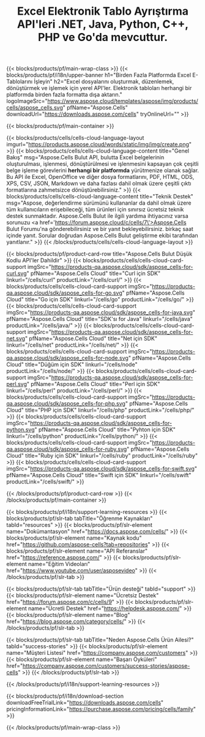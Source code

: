 ﻿---
title: Excel Elektronik Tablo Ayrıştırma API'leri .NET, Java, Python, C++, PHP ve Go'da mevcuttur.
weight: 10
description: Aspose.Cells Bulut API, bulutta Excel belgelerinin oluşturulması, işlenmesi, dönüştürülmesi ve işlenmesini kapsayan çok çeşitli belge işleme görevlerini herhangi bir platformda yürütmenize olanak tanır. Bu API ile Excel, OpenOffice ve diğer dosya formatlarını, PDF, HTML, ODS, XPS, CSV, JSON, Markdown ve daha fazlası dahil olmak üzere çeşitli çıktı formatlarına zahmetsizce dönüştürebilirsiniz.
---
{{< blocks/products/pf/main-wrap-class >}}
{{< blocks/products/pf/i18n/upper-banner h1="Birden Fazla Platformda Excel E-Tablolarını İşleyin" h2="Excel dosyalarını oluşturmak, düzenlemek, dönüştürmek ve işlemek için yerel API\'ler. Elektronik tabloları herhangi bir platformda birden fazla formatta dışa aktarın." logoImageSrc="https://www.aspose.cloud/templates/aspose/img/products/cells/aspose_cells.svg" pfName="Aspose.Cells" downloadUrl="https://downloads.aspose.com/cells" tryOnlineUrl="" >}}

{{< blocks/products/pf/main-container >}}

{{< blocks/products/cells/cells-cloud-language-layout imgurl="https://products.aspose.cloud/words/static/img/img/create.png" >}}
    {{< blocks/products/cells/cells-cloud-language-content title="Genel Bakış" msg="Aspose.Cells Bulut API, bulutta Excel belgelerinin oluşturulması, işlenmesi, dönüştürülmesi ve işlenmesini kapsayan çok çeşitli belge işleme görevlerini <b>herhangi bir platformda</b> yürütmenize olanak sağlar. Bu API ile Excel, OpenOffice ve diğer dosya formatlarını, PDF, HTML, ODS, XPS, CSV, JSON, Markdown ve daha fazlası dahil olmak üzere çeşitli çıktı formatlarına zahmetsizce dönüştürebilirsiniz." >}}
    {{< blocks/products/cells/cells-cloud-language-content title="Teknik Destek" msg="Aspose, değerlendirme sürümünü kullananlar da dahil olmak üzere tüm kullanıcıların erişebileceği, tüm ürünleri için sınırsız ücretsiz teknik destek sunmaktadır. Aspose.Cells Bulut ile ilgili yardıma ihtiyacınız varsa sorunuzu <a href=\'https://forum.aspose.cloud/c/cells/7\'>Aspose.Cells Bulut Forumu</a>\'na gönderebilirsiniz ve bir yanıt bekleyebilirsiniz. birkaç saat içinde yanıt. Sorular doğrudan Aspose.Cells Bulut geliştirme ekibi tarafından yanıtlanır." >}}
{{< /blocks/products/cells/cells-cloud-language-layout >}}

{{< blocks/products/pf/product-card-row title="Aspose.Cells Bulut Düşük Kodlu API\'ler Dahildir" >}}
{{< blocks/products/cells/cells-cloud-card-support imgSrc="https://products-qa.aspose.cloud/sdk/aspose_cells-for-curl.svg" pfName="Aspose.Cells Cloud" title="Curl için SDK" linkurl="/cells/curl" productLink="/cells/curl/" >}}
{{< blocks/products/cells/cells-cloud-card-support imgSrc="https://products-qa.aspose.cloud/sdk/aspose_cells-for-go.svg" pfName="Aspose.Cells Cloud" title="Go için SDK" linkurl="/cells/go" productLink="/cells/go/" >}}
{{< blocks/products/cells/cells-cloud-card-support imgSrc="https://products-qa.aspose.cloud/sdk/aspose_cells-for-java.svg" pfName="Aspose.Cells Cloud" title="SDK\'sı for Java" linkurl="/cells/java" productLink="/cells/java/" >}}
{{< blocks/products/cells/cells-cloud-card-support imgSrc="https://products-qa.aspose.cloud/sdk/aspose_cells-for-net.svg" pfName="Aspose.Cells Cloud" title="Net için SDK" linkurl="/cells/net" productLink="/cells/net/" >}}
{{< blocks/products/cells/cells-cloud-card-support imgSrc="https://products-qa.aspose.cloud/sdk/aspose_cells-for-node.svg" pfName="Aspose.Cells Cloud" title="Düğüm için SDK" linkurl="/cells/node" productLink="/cells/node/" >}}
{{< blocks/products/cells/cells-cloud-card-support imgSrc="https://products-qa.aspose.cloud/sdk/aspose_cells-for-perl.svg" pfName="Aspose.Cells Cloud" title="Perl için SDK" linkurl="/cells/perl" productLink="/cells/perl/" >}}
{{< blocks/products/cells/cells-cloud-card-support imgSrc="https://products-qa.aspose.cloud/sdk/aspose_cells-for-php.svg" pfName="Aspose.Cells Cloud" title="PHP için SDK" linkurl="/cells/php" productLink="/cells/php/" >}}
{{< blocks/products/cells/cells-cloud-card-support imgSrc="https://products-qa.aspose.cloud/sdk/aspose_cells-for-python.svg" pfName="Aspose.Cells Cloud" title="Pyhton için SDK" linkurl="/cells/python" productLink="/cells/python/" >}}
{{< blocks/products/cells/cells-cloud-card-support imgSrc="https://products-qa.aspose.cloud/sdk/aspose_cells-for-ruby.svg" pfName="Aspose.Cells Cloud" title="Ruby için SDK" linkurl="/cells/ruby" productLink="/cells/ruby" >}}
{{< blocks/products/cells/cells-cloud-card-support imgSrc="https://products-qa.aspose.cloud/sdk/aspose_cells-for-swift.svg" pfName="Aspose.Cells Cloud" title="Swift için SDK" linkurl="/cells/swift" productLink="/cells/swift/" >}}


{{< /blocks/products/pf/product-card-row >}}
{{< /blocks/products/pf/main-container >}}

{{< blocks/products/pf/i18n/support-learning-resources >}}
{{< blocks/products/pf/slr-tab tabTitle="Öğrenme Kaynakları" tabId="resources" >}}
{{< blocks/products/pf/slr-element name="Dokümantasyon" href="https://docs.aspose.com/cells/" >}}
{{< blocks/products/pf/slr-element name="Kaynak kodu" href="https://github.com/aspose-cells?tab=repositories" >}}
{{< blocks/products/pf/slr-element name="API Referanslar" href="https://reference.aspose.com/" >}}
{{< blocks/products/pf/slr-element name="Eğitim Videoları" href="https://www.youtube.com/user/asposevideo" >}}
{{< /blocks/products/pf/slr-tab >}}

{{< blocks/products/pf/slr-tab tabTitle="Ürün desteği" tabId="support" >}}
{{< blocks/products/pf/slr-element name="Ücretsiz Destek" href="https://forum.aspose.com/c/cells/9" >}}
{{< blocks/products/pf/slr-element name="Ücretli Destek" href="https://helpdesk.aspose.com/" >}}
{{< blocks/products/pf/slr-element name="Blog" href="https://blog.aspose.com/category/cells/" >}}
{{< /blocks/products/pf/slr-tab >}}

{{< blocks/products/pf/slr-tab tabTitle="Neden Aspose.Cells Ürün Ailesi?" tabId="success-stories" >}}
{{< blocks/products/pf/slr-element name="Müşteri Listesi" href="https://company.aspose.com/customers" >}}
{{< blocks/products/pf/slr-element name="Başarı Öyküleri" href="https://company.aspose.com/customers/success-stories/aspose-cells" >}}
{{< /blocks/products/pf/slr-tab >}}

{{< /blocks/products/pf/i18n/support-learning-resources >}}

{{< blocks/products/pf/i18n/download-section downloadFreeTrialLink="https://downloads.aspose.com/cells" pricingInformationLink="https://purchase.aspose.com/pricing/cells/family" >}}

{{< /blocks/products/pf/main-wrap-class >}}
